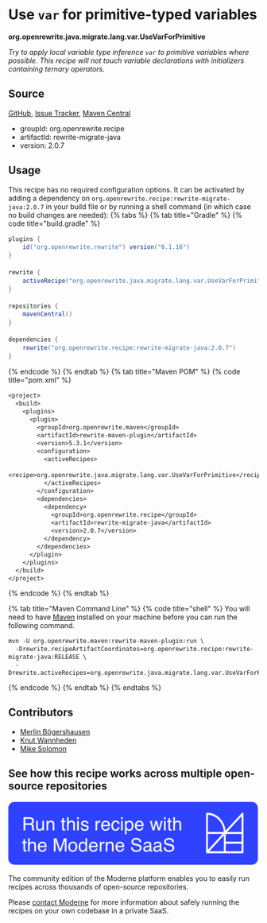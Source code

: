 # Use `var` for primitive-typed variables

**org.openrewrite.java.migrate.lang.var.UseVarForPrimitive**

_Try to apply local variable type inference `var` to primitive variables where possible. This recipe will not touch variable declarations with initializers containing ternary operators._

## Source

[GitHub](https://github.com/openrewrite/rewrite-migrate-java/blob/main/src/main/java/org/openrewrite/java/migrate/lang/var/UseVarForPrimitive.java), [Issue Tracker](https://github.com/openrewrite/rewrite-migrate-java/issues), [Maven Central](https://central.sonatype.com/artifact/org.openrewrite.recipe/rewrite-migrate-java/2.0.7/jar)

* groupId: org.openrewrite.recipe
* artifactId: rewrite-migrate-java
* version: 2.0.7


## Usage

This recipe has no required configuration options. It can be activated by adding a dependency on `org.openrewrite.recipe:rewrite-migrate-java:2.0.7` in your build file or by running a shell command (in which case no build changes are needed): 
{% tabs %}
{% tab title="Gradle" %}
{% code title="build.gradle" %}
```groovy
plugins {
    id("org.openrewrite.rewrite") version("6.1.16")
}

rewrite {
    activeRecipe("org.openrewrite.java.migrate.lang.var.UseVarForPrimitive")
}

repositories {
    mavenCentral()
}

dependencies {
    rewrite("org.openrewrite.recipe:rewrite-migrate-java:2.0.7")
}
```
{% endcode %}
{% endtab %}
{% tab title="Maven POM" %}
{% code title="pom.xml" %}
```markup
<project>
  <build>
    <plugins>
      <plugin>
        <groupId>org.openrewrite.maven</groupId>
        <artifactId>rewrite-maven-plugin</artifactId>
        <version>5.3.1</version>
        <configuration>
          <activeRecipes>
            <recipe>org.openrewrite.java.migrate.lang.var.UseVarForPrimitive</recipe>
          </activeRecipes>
        </configuration>
        <dependencies>
          <dependency>
            <groupId>org.openrewrite.recipe</groupId>
            <artifactId>rewrite-migrate-java</artifactId>
            <version>2.0.7</version>
          </dependency>
        </dependencies>
      </plugin>
    </plugins>
  </build>
</project>
```
{% endcode %}
{% endtab %}

{% tab title="Maven Command Line" %}
{% code title="shell" %}
You will need to have [Maven](https://maven.apache.org/download.cgi) installed on your machine before you can run the following command.

```shell
mvn -U org.openrewrite.maven:rewrite-maven-plugin:run \
  -Drewrite.recipeArtifactCoordinates=org.openrewrite.recipe:rewrite-migrate-java:RELEASE \
  -Drewrite.activeRecipes=org.openrewrite.java.migrate.lang.var.UseVarForPrimitive
```
{% endcode %}
{% endtab %}
{% endtabs %}

## Contributors
* [Merlin Bögershausen](mailto:merlin.boegershausen@rwth-aachen.de)
* [Knut Wannheden](mailto:knut@moderne.io)
* [Mike Solomon](mailto:mike@moderne.io)


## See how this recipe works across multiple open-source repositories

[![Moderne Link Image](/.gitbook/assets/ModerneRecipeButton.png)](https://app.moderne.io/recipes/org.openrewrite.java.migrate.lang.var.UseVarForPrimitive)

The community edition of the Moderne platform enables you to easily run recipes across thousands of open-source repositories.

Please [contact Moderne](https://moderne.io/product) for more information about safely running the recipes on your own codebase in a private SaaS.
